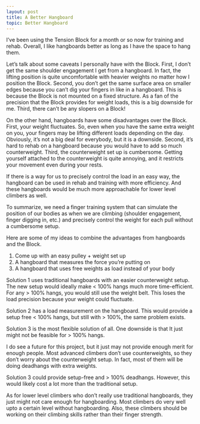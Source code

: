 ```yaml
---
layout: post
title: A Better Hangboard
topic: Better Hangboard
---
```


I’ve been using the Tension Block for a month or so now for training and rehab.
Overall, I like hangboards better as long as I have the space to hang them.

Let’s talk about some caveats I personally have with the Block.
First, I don’t get the same shoulder engagement I get from a hangboard.
In fact, the lifting position is quite uncomfortable with heavier weights no matter how I position the Block.
Second, you don’t get the same surface area on smaller edges because you can’t dig your fingers in like in a hangboard.
This is because the Block is not mounted on a fixed structure.
As a fan of the precision that the Block provides for weight loads, this is a big downside for me.
Third, there can’t be any slopers on a Block!

On the other hand, hangboards have some disadvantages over the Block.
First, your weight fluctuates.
So, even when you have the same extra weight on you, your fingers may be lifting different loads depending on the day.
Obviously, it’s not a big deal for everybody, but it is a downside.
Second, it’s hard to rehab on a hangboard because you would have to add so much counterweight.
Third, the counterweight set up is cumbersome.
Getting yourself attached to the counterweight is quite annoying, and it restricts your movement even during your rests.

If there is a way for us to precisely control the load in an easy way, the hangboard can be used in rehab and training with more efficiency.
And these hangboards would be much more approachable for lower level climbers as well.

To summarize, we need a finger training system that can simulate the position of our bodies as when we are climbing (shoulder engagement, finger digging in, etc.) and precisely control the weight for each pull without a cumbersome setup.

Here are some of my ideas to combine the advantages from hangboards and the Block.
1. Come up with an easy pulley + weight set up
2. A hangboard that measures the force you’re putting on
3. A hangboard that uses free weights as load instead of your body

Solution 1 uses traditional hangboards with an easier counterweight setup.
The new setup would ideally make < 100% hangs much more time-efficient.
For any > 100% hangs, you would still use the weight belt.
This loses the load precision because your weight could fluctuate.

Solution 2 has a load measurement on the hangboard.
This would provide a setup free < 100% hangs, but still with > 100%, the same problem exists.

Solution 3 is the most flexible solution of all.
One downside is that It just might not be feasible for > 100% hangs.

I do see a future for this project, but it just may not provide enough merit for enough people.
Most advanced climbers don’t use counterweights, so they don’t worry about the counterweight setup.
In fact, most of them will be doing deadhangs with extra weights.

Solution 3 could provide setup-free and > 100% deadhangs.
However, this would likely cost a lot more than the traditional setup.

As for lower level climbers who don’t really use traditional hangboards, they just might not care enough for hangboarding.
Most climbers do very well upto a certain level without hangboarding.
Also, these climbers should be working on their climbing skills rather than their finger strength.
